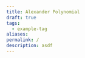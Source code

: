 ```yaml
---
title: Alexander Polynomial
draft: true
tags:
  - example-tag
aliases: 
permalink: /
description: asdf
---
```



